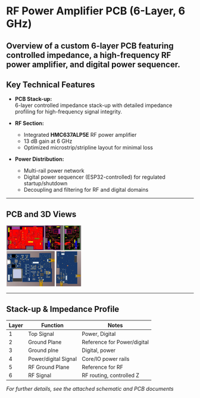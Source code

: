# RF Power Amplifier PCB (6-Layer, 6 GHz)

Overview of a custom 6-layer PCB featuring controlled impedance, a high-frequency RF power amplifier, and digital power sequencer.
---

## Key Technical Features

- **PCB Stack-up:**  
  6-layer controlled impedance stack-up with detailed impedance profiling for high-frequency signal integrity.

- **RF Section:**  
  - Integrated **HMC637ALP5E** RF power amplifier  
  - 13 dB gain at 6 GHz  
  - Optimized microstrip/stripline layout for minimal loss

- **Power Distribution:**  
  - Multi-rail power network  
  - Digital power sequencer (ESP32-controlled) for regulated startup/shutdown  
  - Decoupling and filtering for RF and digital domains

---

## PCB and 3D Views

<img src="Figures/PCB.jpg" alt="Block Diagram" style="width:40%; height:auto;">

---

## Stack-up & Impedance Profile

| Layer | Function            | Notes                      |
|-------|---------------------|----------------------------|
| 1     | Top Signal          | Power, Digital             |
| 2     | Ground Plane        | Reference for Power/digital|
| 3     | Ground plne         | Digital, power             |
| 4     | Power/digital Signal| Core/IO power rails        |
| 5     | RF Ground Plane     | Reference for RF           |
| 6     | RF Signal           |  RF routing, controlled Z  |



*For further details, see the attached schematic and PCB documents*

